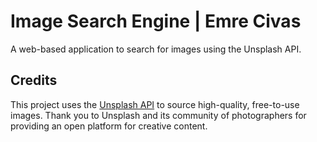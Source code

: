 # Image Search Engine | Emre Civas

A web-based application to search for images using the Unsplash API.

## Credits

This project uses the [Unsplash API](https://unsplash.com/developers) to source high-quality, free-to-use images. Thank you to Unsplash and its community of photographers for providing an open platform for creative content.
